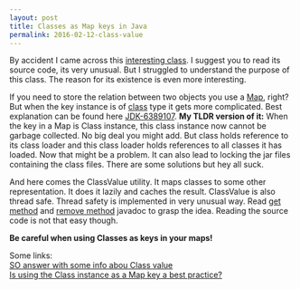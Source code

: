 ```yaml
---
layout: post
title: Classes as Map keys in Java
permalink: 2016-02-12-class-value
---
```

By accident I came across this [interesting class](https://docs.oracle.com/javase/8/docs/api/java/lang/ClassValue.html). I suggest you to read its source code, its very unusual. But I struggled to understand the purpose of this class. The reason for its existence is even more interesting. 

If you need to store the relation between two objects you use a [Map](https:u//docs.oracle.com/javase/8/docs/api/java/util/Map.html), right? But when the key instance is of [class](https://docs.oracle.com/javase/8/docs/api/java/lang/Class.html) type it gets more complicated. Best explanation can be found here [JDK-6389107](https://bugs.openjdk.java.net/browse/JDK-6389107). 
**My TLDR version of it:**
When the key in a Map is Class instance, this class instance now cannot be garbage collected. No big deal you might add. But class holds reference to its class loader and this class loader holds references to all classes it has loaded. Now that might be a problem. It can also lead to locking the jar files containing the class files. There are some solutions but hey all suck.

And here comes the ClassValue utility. It maps classes to some other representation. It does it lazily and caches the result. 
ClassValue is also thread safe. Thread safety is implemented in very unusual way. Read [get method](https://docs.oracle.com/javase/8/docs/api/java/lang/ClassValue.html#get-java.lang.Class-) and [remove method](https://docs.oracle.com/javase/8/docs/api/java/lang/ClassValue.html#remove-java.lang.Class-) javadoc to grasp the idea. Reading the source code is not that easy though. 

**Be careful when using Classes as keys in your maps!**

Some links: <br />
[SO answer with some info abou Class value](http://stackoverflow.com/a/32146848/694677) <br />
[Is using the Class instance as a Map key a best practice?](http://stackoverflow.com/questions/2625546/is-using-the-class-instance-as-a-map-key-a-best-practice)